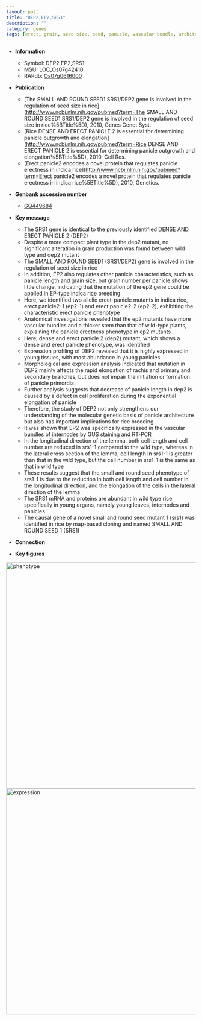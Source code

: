 ```yaml
---
layout: post
title: "DEP2,EP2,SRS1"
description: ""
category: genes
tags: [erect, grain, seed size, seed, panicle, vascular bundle, architecture, stem, lemma, grain size, panicle architecture, grain number, breeding]
---
```


* **Information**  
    + Symbol: DEP2,EP2,SRS1  
    + MSU: [LOC_Os07g42410](http://rice.plantbiology.msu.edu/cgi-bin/ORF_infopage.cgi?orf=LOC_Os07g42410)  
    + RAPdb: [Os07g0616000](http://rapdb.dna.affrc.go.jp/viewer/gbrowse_details/irgsp1?name=Os07g0616000)  

* **Publication**  
    + [The SMALL AND ROUND SEED1 SRS1/DEP2 gene is involved in the regulation of seed size in rice](http://www.ncbi.nlm.nih.gov/pubmed?term=The SMALL AND ROUND SEED1 SRS1/DEP2 gene is involved in the regulation of seed size in rice%5BTitle%5D), 2010, Genes Genet Syst.
    + [Rice DENSE AND ERECT PANICLE 2 is essential for determining panicle outgrowth and elongation](http://www.ncbi.nlm.nih.gov/pubmed?term=Rice DENSE AND ERECT PANICLE 2 is essential for determining panicle outgrowth and elongation%5BTitle%5D), 2010, Cell Res.
    + [Erect panicle2 encodes a novel protein that regulates panicle erectness in indica rice](http://www.ncbi.nlm.nih.gov/pubmed?term=Erect panicle2 encodes a novel protein that regulates panicle erectness in indica rice%5BTitle%5D), 2010, Genetics.

* **Genbank accession number**  
    + [GQ449684](http://www.ncbi.nlm.nih.gov/nuccore/GQ449684)

* **Key message**  
    + The SRS1 gene is identical to the previously identified DENSE AND ERECT PANICLE 2 (DEP2)
    + Despite a more compact plant type in the dep2 mutant, no significant alteration in grain production was found between wild type and dep2 mutant
    + The SMALL AND ROUND SEED1 (SRS1/DEP2) gene is involved in the regulation of seed size in rice
    + In addition, EP2 also regulates other panicle characteristics, such as panicle length and grain size, but grain number per panicle shows little change, indicating that the mutation of the ep2 gene could be applied in EP-type indica rice breeding
    + Here, we identified two allelic erect-panicle mutants in indica rice, erect panicle2-1 (ep2-1) and erect panicle2-2 (ep2-2), exhibiting the characteristic erect panicle phenotype
    + Anatomical investigations revealed that the ep2 mutants have more vascular bundles and a thicker stem than that of wild-type plants, explaining the panicle erectness phenotype in ep2 mutants
    + Here, dense and erect panicle 2 (dep2) mutant, which shows a dense and erect panicle phenotype, was identified
    + Expression profiling of DEP2 revealed that it is highly expressed in young tissues, with most abundance in young panicles
    + Morphological and expression analysis indicated that mutation in DEP2 mainly affects the rapid elongation of rachis and primary and secondary branches, but does not impair the initiation or formation of panicle primordia
    + Further analysis suggests that decrease of panicle length in dep2 is caused by a defect in cell proliferation during the exponential elongation of panicle
    + Therefore, the study of DEP2 not only strengthens our understanding of the molecular genetic basis of panicle architecture but also has important implications for rice breeding
    + It was shown that EP2 was specifically expressed in the vascular bundles of internodes by GUS staining and RT-PCR
    + In the longitudinal direction of the lemma, both cell length and cell number are reduced in srs1-1 compared to the wild type, whereas in the lateral cross section of the lemma, cell length in srs1-1 is greater than that in the wild type, but the cell number in srs1-1 is the same as that in wild type
    + These results suggest that the small and round seed phenotype of srs1-1 is due to the reduction in both cell length and cell number in the longitudinal direction, and the elongation of the cells in the lateral direction of the lemma
    + The SRS1 mRNA and proteins are abundant in wild type rice specifically in young organs, namely young leaves, internodes and panicles
    + The causal gene of a novel small and round seed mutant 1 (srs1) was identified in rice by map-based cloning and named SMALL AND ROUND SEED 1 (SRS1)

* **Connection**  

* **Key figures**  
<img src="http://ricencode.github.io/images/DEP2.pheno.png" alt="phenotype"  style="width: 600px;"/>

<img src="http://ricencode.github.io/images/DEP2.exp.png" alt="expression"  style="width: 600px;"/>


